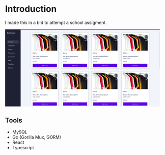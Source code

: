 # Introduction

I made this in a bid to attempt a school assigment.

![Screenshot](./Screenshot.png)

## Tools

- MySQL
- Go (Gorilla Mux, GORM)
- React
- Typescript

